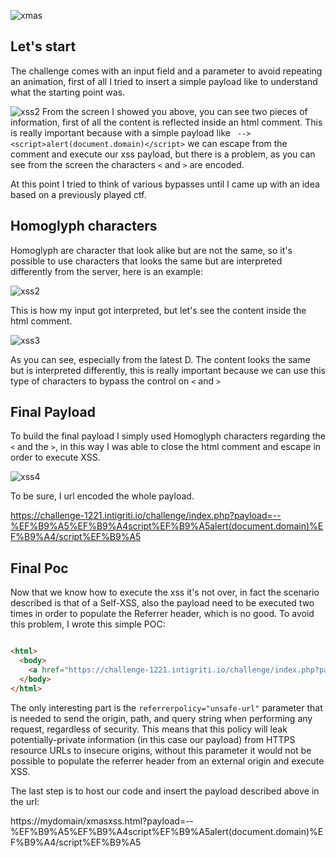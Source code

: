 ![xmas](https://user-images.githubusercontent.com/59454895/147423668-176bed51-66d4-4cb1-8e38-8670dc87995c.PNG)
## Let's start
The challenge comes with an input field and a parameter to avoid repeating an animation, first of all I tried to insert a simple payload like <script>alert(document.domain)</script> to understand what the starting point was.

![xss2](https://user-images.githubusercontent.com/59454895/147423813-7a3e8cf9-6ac7-41c0-9c9c-07d6921a0cdf.png)
From the screen I showed you above, you can see two pieces of information, first of all the content is reflected inside an html comment.
This is really important because with a simple payload like ``` --><script>alert(document.domain)</script>``` we can escape from the comment and execute our xss payload, 
but there is a problem, as you can see from the screen  the characters ```<``` and ```>``` are encoded.

At this point I tried to think of various bypasses until I came up with an idea based on a previously played ctf.

## Homoglyph characters
Homoglyph are character that look alike but are not the same, so it's possible to use characters that looks the same but are interpreted 
differently from the server, here is an example:

![xss2](https://user-images.githubusercontent.com/59454895/147424278-b465ff5a-24cd-4a12-8843-67b5fa89f4b7.png)

This is how my input got interpreted, but let's see the content inside the html comment.

![xss3](https://user-images.githubusercontent.com/59454895/147424325-9d3b23c2-ed52-433d-bb4d-fe4dbf20a305.PNG)

As you can see, especially from the latest D. The content looks the same but is interpreted differently, 
this is really important because we can use this type of characters to bypass the control on ```<``` and ```>```

## Final Payload

To build the final payload I simply used Homoglyph characters regarding the ```<``` and the ```>```, in this way I was able to close the html comment and escape in order to execute XSS.

![xss4](https://user-images.githubusercontent.com/59454895/147424604-cea7b20b-1f05-4167-9beb-f5743c3dfd41.PNG)

To be sure, I url encoded the whole payload.

https://challenge-1221.intigriti.io/challenge/index.php?payload=--%EF%B9%A5%EF%B9%A4script%EF%B9%A5alert(document.domain)%EF%B9%A4/script%EF%B9%A5

## Final Poc

Now that we know how to execute the xss it's not over, in fact the scenario described is that of a Self-XSS, also the payload need to be executed two times in order to populate the Referrer header, which is no good.
To avoid this problem, I wrote this simple POC:

```html

<html>
  <body>
    <a href="https://challenge-1221.intigriti.io/challenge/index.php?payload=xss" referrerpolicy="unsafe-url">Click here </a>
  </body>
</html>


```

The only interesting part is the ```referrerpolicy="unsafe-url"``` parameter that is needed to send the origin, path, and query string when performing any request, regardless of security.
This means that this policy will leak potentially-private information (in this case our payload) from HTTPS resource URLs to insecure origins, without this parameter it would not be possible to populate the referrer header from an external origin and execute XSS.


The last step is to host our code and insert the payload described above in the url:

https://mydomain/xmasxss.html?payload=--%EF%B9%A5%EF%B9%A4script%EF%B9%A5alert(document.domain)%EF%B9%A4/script%EF%B9%A5




